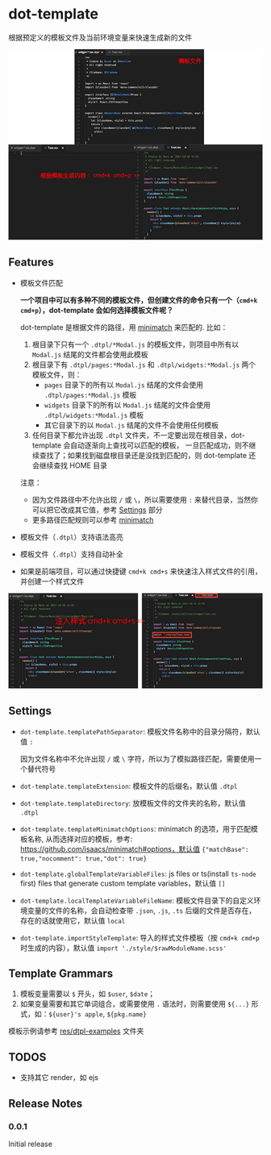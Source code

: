 # dot-template

根据预定义的模板文件及当前环境变量来快速生成新的文件

![create-file](./res/images/createFile.jpg)

## Features

* 模板文件匹配

  **一个项目中可以有多种不同的模板文件，但创建文件的命令只有一个（`cmd+k cmd+p`），dot-template 会如何选择模板文件呢？**

  dot-template 是根据文件的路径，用 [minimatch](https://github.com/isaacs/minimatch) 来匹配的. 比如：

  1. 根目录下只有一个 `.dtpl/*Modal.js` 的模板文件，则项目中所有以 `Modal.js` 结尾的文件都会使用此模板
  2. 根目录下有 `.dtpl/pages:*Modal.js` 和 `.dtpl/widgets:*Modal.js` 两个模板文件，则：
     - `pages` 目录下的所有以 `Modal.js` 结尾的文件会使用 `.dtpl/pages:*Modal.js` 模板
     - `widgets` 目录下的所有以 `Modal.js` 结尾的文件会使用 `.dtpl/widgets:*Modal.js` 模板
     - 其它目录下的以 `Modal.js` 结尾的文件不会使用任何模板
  3. 任何目录下都允许出现 `.dtpl` 文件夹，不一定要出现在根目录，dot-template 会自动逐渐向上查找可以匹配的模板，
    一旦匹配成功，则不继续查找了；如果找到磁盘根目录还是没找到匹配的，则 dot-template 还会继续查找 HOME 目录

  注意：
  - 因为文件路径中不允许出现 `/` 或 `\`，所以需要使用 `:` 来替代目录，当然你可以把它改成其它值，参考 [Settings](#Settings) 部分
  - 更多路径匹配规则可以参考 [minimatch](https://github.com/isaacs/minimatch)

* 模板文件（`.dtpl`）支持语法高亮

* 模板文件（`.dtpl`）支持自动补全

* 如果是前端项目，可以通过快捷键 `cmd+k cmd+s` 来快速注入样式文件的引用，并创建一个样式文件

![create-style](./res/images/createStyle.jpg)


<!--
## Requirements

If you have any requirements or dependencies, add a section describing those and how to install and configure them.
-->

## Settings

* `dot-template.templatePathSeparator`: 模板文件名称中的目录分隔符，默认值 `:`

  因为文件名称中不允许出现 `/` 或 `\` 字符，所以为了模拟路径匹配，需要使用一个替代符号

* `dot-template.templateExtension`: 模板文件的后缀名，默认值 `.dtpl`

* `dot-template.templateDirectory`: 放模板文件的文件夹的名称，默认值 `.dtpl`

* `dot-template.templateMinimatchOptions`: minimatch 的选项，用于匹配模板名称, 从而选择对应的模板，参考: https://github.com/isaacs/minimatch#options，默认值 `{"matchBase": true,"nocomment": true,"dot": true}`

* `dot-template.globalTemplateVariableFiles`: js files or ts(install `ts-node` first) files that generate custom template variables，默认值 `[]`

* `dot-template.localTemplateVariableFileName`: 模板文件目录下的自定义环境变量的文件的名称，会自动检查带 `.json`, `.js`, `.ts` 后缀的文件是否存在，存在的话就使用它，默认值 `local`

* `dot-template.importStyleTemplate`: 导入的样式文件模板（按 `cmd+k cmd+p`时生成的内容），默认值 `import './style/$rawModuleName.scss'`

## Template Grammars

1. 模板变量需要以 `$` 开头，如 `$user`, `$date`；
2. 如果变量需要和其它单词组合，或需要使用 `.` 语法时，则需要使用 `${...}` 形式，如：`${user}'s apple`, `${pkg.name}`

模板示例请参考 [res/dtpl-examples](./res/dtpl-examples) 文件夹

<!--
## Known Issues

Calling out known issues can help limit users opening duplicate issues against your extension.
-->

## TODOS

* 支持其它 render，如 ejs

## Release Notes

### 0.0.1

Initial release
